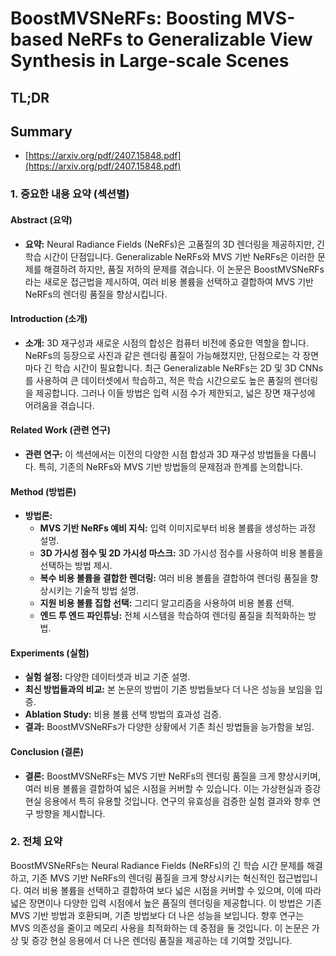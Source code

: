 # BoostMVSNeRFs: Boosting MVS-based NeRFs to Generalizable View Synthesis in Large-scale Scenes
## TL;DR
## Summary
- [https://arxiv.org/pdf/2407.15848.pdf](https://arxiv.org/pdf/2407.15848.pdf)

### 1. 중요한 내용 요약 (섹션별)

#### Abstract (요약)
- **요약:** Neural Radiance Fields (NeRFs)은 고품질의 3D 렌더링을 제공하지만, 긴 학습 시간이 단점입니다. Generalizable NeRFs와 MVS 기반 NeRFs은 이러한 문제를 해결하려 하지만, 품질 저하의 문제를 겪습니다. 이 논문은 BoostMVSNeRFs라는 새로운 접근법을 제시하여, 여러 비용 볼륨을 선택하고 결합하여 MVS 기반 NeRFs의 렌더링 품질을 향상시킵니다.

#### Introduction (소개)
- **소개:** 3D 재구성과 새로운 시점의 합성은 컴퓨터 비전에 중요한 역할을 합니다. NeRFs의 등장으로 사진과 같은 렌더링 품질이 가능해졌지만, 단점으로는 각 장면마다 긴 학습 시간이 필요합니다. 최근 Generalizable NeRFs는 2D 및 3D CNNs를 사용하여 큰 데이터셋에서 학습하고, 적은 학습 시간으로도 높은 품질의 렌더링을 제공합니다. 그러나 이들 방법은 입력 시점 수가 제한되고, 넓은 장면 재구성에 어려움을 겪습니다.

#### Related Work (관련 연구)
- **관련 연구:** 이 섹션에서는 이전의 다양한 시점 합성과 3D 재구성 방법들을 다룹니다. 특히, 기존의 NeRFs와 MVS 기반 방법들의 문제점과 한계를 논의합니다.

#### Method (방법론)
- **방법론:** 
  - **MVS 기반 NeRFs 예비 지식:** 입력 이미지로부터 비용 볼륨을 생성하는 과정 설명.
  - **3D 가시성 점수 및 2D 가시성 마스크:** 3D 가시성 점수를 사용하여 비용 볼륨을 선택하는 방법 제시.
  - **복수 비용 볼륨을 결합한 렌더링:** 여러 비용 볼륨을 결합하여 렌더링 품질을 향상시키는 기술적 방법 설명.
  - **지원 비용 볼륨 집합 선택:** 그리디 알고리즘을 사용하여 비용 볼륨 선택.
  - **엔드 투 엔드 파인튜닝:** 전체 시스템을 학습하여 렌더링 품질을 최적화하는 방법.

#### Experiments (실험)
- **실험 설정:** 다양한 데이터셋과 비교 기준 설명.
- **최신 방법들과의 비교:** 본 논문의 방법이 기존 방법들보다 더 나은 성능을 보임을 입증.
- **Ablation Study:** 비용 볼륨 선택 방법의 효과성 검증.
- **결과:** BoostMVSNeRFs가 다양한 상황에서 기존 최신 방법들을 능가함을 보임.

#### Conclusion (결론)
- **결론:** BoostMVSNeRFs는 MVS 기반 NeRFs의 렌더링 품질을 크게 향상시키며, 여러 비용 볼륨을 결합하여 넓은 시점을 커버할 수 있습니다. 이는 가상현실과 증강현실 응용에서 특히 유용할 것입니다. 연구의 유효성을 검증한 실험 결과와 향후 연구 방향을 제시합니다.

### 2. 전체 요약
BoostMVSNeRFs는 Neural Radiance Fields (NeRFs)의 긴 학습 시간 문제를 해결하고, 기존 MVS 기반 NeRFs의 렌더링 품질을 크게 향상시키는 혁신적인 접근법입니다. 여러 비용 볼륨을 선택하고 결합하여 보다 넓은 시점을 커버할 수 있으며, 이에 따라 넓은 장면이나 다양한 입력 시점에서 높은 품질의 렌더링을 제공합니다. 이 방법은 기존 MVS 기반 방법과 호환되며, 기존 방법보다 더 나은 성능을 보입니다. 향후 연구는 MVS 의존성을 줄이고 메모리 사용을 최적화하는 데 중점을 둘 것입니다. 이 논문은 가상 및 증강 현실 응용에서 더 나은 렌더링 품질을 제공하는 데 기여할 것입니다.